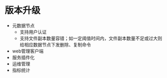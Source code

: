 # 版本升级

- 元数据节点
  - 支持用户认证
  - 支持文件副本数量容错；如一定阈值时间内，文件副本数量不足或过大则给相应数据节点下发删除、复制命令
- web管理客户端
- 服务插件化
- 运维管理
- 指标统计
